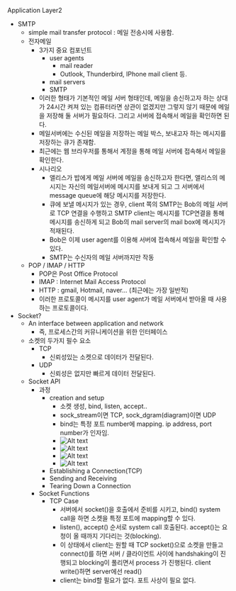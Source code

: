 Application Layer2

- SMTP
  - simple mail transfer protocol : 메일 전송시에 사용함.
  - 전자메일
    - 3가지 중요 컴포넌트
      - user agents
        - mail reader
        - Outlook, Thunderbird, IPhone mail client 등.
      - mail servers
      - SMTP
    - 이러한 형태가 기본적인 메일 서버 형태인데, 메일을 송신하고자 하는 상대가 24시간 켜져 있는 컴퓨터라면 상관이 없겠지만 그렇지 않기 때문에 메일을 저장해 둘 서버가 필요하다.  그리고 서버에 접속해서 메일을 확인하면 된다.
    - 메일서버에는 수신된 메일을 저장하는 메일 박스, 보내고자 하는 메시지를 저장하는 큐가 존재함. 
    - 최근에는 웹 브라우저를 통해서 계정을 통해 메일 서버에 접속해서 메일을 확인한다.
    - 시나리오
      - 앨리스가 밥에게 메일 서버에 메일을 송신하고자 한다면, 앨리스의 메시지는 자신의 메일서버에 메시지를 보내게 되고 그 서버에서 message queue에 해당 메시지를 저장한다.
      - 큐에 보낼 메시지가 있는 경우, client 쪽의 SMTP는 Bob의 메일 서버로 TCP 연결을 수행하고 SMTP client는 메시지를 TCP연결을 통해 메시지를 송신하게 되고 Bob의 mail server의 mail box에 메시지가 적재된다.
      - Bob은 이제 user agent를 이용해 서버에 접속해서 메일을 확인할 수 있다.
      - SMTP는 수신자의 메일 서버까지만 작동
  - POP / IMAP / HTTP
    - POP은 Post Office Protocol
    - IMAP : Internet Mail Access Protocol
    - HTTP : gmail, Hotmail, naver... (최근에는 가장 일반적)
    - 이러한 프로토콜이 메시지를 user agent가 메일 서버에서 받아올 때 사용하는 프로토콜이다.
- Socket?
  - An interface between application and network
    - 즉, 프로세스간의 커뮤니케이션을 위한 인터페이스
  - 소켓의 두가지 필수 요소
    - TCP
      - 신뢰성있는 소켓으로 데이터가 전달된다.
    - UDP
      - 신뢰성은 없지만 빠르게 데이터 전달된다.
  - Socket API
    - 과정
      - creation and setup
        - 소켓 생성, bind, listen, accept..
        - sock_stream이면 TCP, sock_dgram(diagram)이면 UDP
        - bind는 특정 포트 number에 mapping. ip address, port number가 인자임.
        - ![Alt text](/imag/3-0.png)
        - ![Alt text](/imag/3-1.png)
        - ![Alt text](/imag/3-2.png)
        - ![Alt text](/imag/3-3.png)
      - Establishing a Connection(TCP)
      - Sending and Receiving
      - Tearing Down a Connection
    - Socket Functions
      - TCP Case
        - 서버에서 socket()을 호출에서 준비를 시키고, bind() system call을 하면 소켓을 특정 포트에 mapping할 수 있다.
        - listen(), accept() 순서로 system call 호출된다. accept()는 요청이 올 때까지 기다리는 것(blocking).
        - 이 상태에서 client는 원할 때 TCP socket()으로 소켓을 만들고 connect()를 하면 서버 / 클라이언트 사이에 handshaking이 진행되고 blocking이 풀리면서 process 가 진행된다. client write()하면 server에선 read()
        - client는 bind할 필요가 없다. 포트 사상이 필요 없다.
